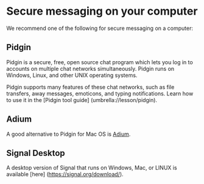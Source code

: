 [Title]: # (Secure messaging on your computer)
[Order]: # (4)

# Secure messaging on your computer

We recommend one of the following for secure messaging on a computer:

## Pidgin

Pidgin is a secure, free, open source chat program which lets you log in to accounts on multiple chat networks simultaneously. Pidgin runs on Windows, Linux, and other UNIX operating systems. 

Pidgin supports many features of these chat networks, such as file transfers, away messages, emoticons, and typing notifications. Learn how to use it in the [Pidgin tool guide] (umbrella://lesson/pidgin).

## Adium

A good alternative to Pidgin for Mac OS is [Adium](http://adium.im/). 

## Signal Desktop

A desktop version of Signal that runs on Windows, Mac, or LINUX is available [here] (https://signal.org/download/).
